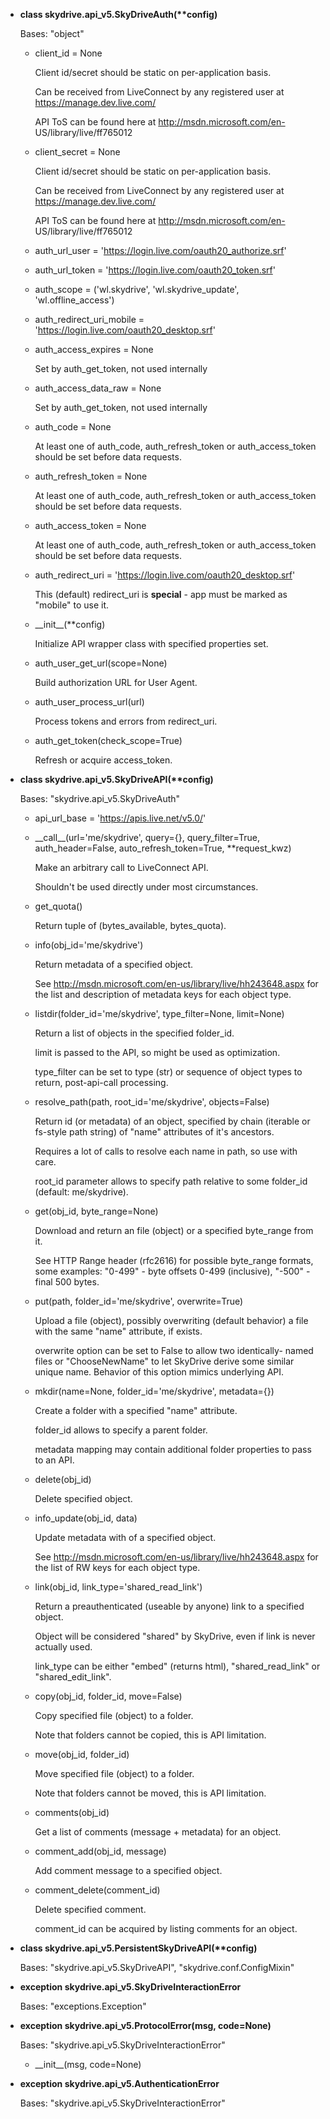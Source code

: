 * **class skydrive.api\_v5.SkyDriveAuth(\*\*config)**

    Bases: "object"

    * client\_id = None

        Client id/secret should be static on per-application basis.

        Can be received from LiveConnect by any registered user at
        https://manage.dev.live.com/

        API ToS can be found here at http://msdn.microsoft.com/en-
        US/library/live/ff765012

    * client\_secret = None

        Client id/secret should be static on per-application basis.

        Can be received from LiveConnect by any registered user at
        https://manage.dev.live.com/

        API ToS can be found here at http://msdn.microsoft.com/en-
        US/library/live/ff765012

    * auth\_url\_user = 'https://login.live.com/oauth20_authorize.srf'

    * auth\_url\_token = 'https://login.live.com/oauth20_token.srf'

    * auth\_scope = ('wl.skydrive', 'wl.skydrive\_update', 'wl.offline\_access')

    * auth\_redirect\_uri\_mobile = 'https://login.live.com/oauth20_desktop.srf'

    * auth\_access\_expires = None

        Set by auth_get_token, not used internally

    * auth\_access\_data\_raw = None

        Set by auth_get_token, not used internally

    * auth\_code = None

        At least one of auth_code, auth_refresh_token or
        auth_access_token should be set before data requests.

    * auth\_refresh\_token = None

        At least one of auth_code, auth_refresh_token or
        auth_access_token should be set before data requests.

    * auth\_access\_token = None

        At least one of auth_code, auth_refresh_token or
        auth_access_token should be set before data requests.

    * auth\_redirect\_uri = 'https://login.live.com/oauth20_desktop.srf'

        This (default) redirect_uri is **special** - app must be marked
        as "mobile" to use it.


    * \_\_init\_\_(\*\*config)

        Initialize API wrapper class with specified properties set.


    * auth\_user\_get\_url(scope=None)

        Build authorization URL for User Agent.


    * auth\_user\_process\_url(url)

        Process tokens and errors from redirect_uri.


    * auth\_get\_token(check\_scope=True)

        Refresh or acquire access_token.

* **class skydrive.api\_v5.SkyDriveAPI(\*\*config)**

    Bases: "skydrive.api\_v5.SkyDriveAuth"

    * api\_url\_base = 'https://apis.live.net/v5.0/'


    * \_\_call\_\_(url='me/skydrive', query={}, query\_filter=True, auth\_header=False, auto\_refresh\_token=True, \*\*request\_kwz)

        Make an arbitrary call to LiveConnect API.

        Shouldn't be used directly under most circumstances.


    * get\_quota()

        Return tuple of (bytes_available, bytes_quota).


    * info(obj\_id='me/skydrive')

        Return metadata of a specified object.

        See http://msdn.microsoft.com/en-us/library/live/hh243648.aspx
        for the list and description of metadata keys for each object
        type.


    * listdir(folder\_id='me/skydrive', type\_filter=None, limit=None)

        Return a list of objects in the specified folder_id.

        limit is passed to the API, so might be used as optimization.

        type_filter can be set to type (str) or sequence of object types
        to return, post-api-call processing.


    * resolve\_path(path, root\_id='me/skydrive', objects=False)

        Return id (or metadata) of an object, specified by chain
        (iterable or fs-style path string) of "name" attributes of it's
        ancestors.

        Requires a lot of calls to resolve each name in path, so use
        with care.

        root_id parameter allows to specify path relative to some
        folder_id (default: me/skydrive).


    * get(obj\_id, byte\_range=None)

        Download and return an file (object) or a specified byte_range
        from it.

        See HTTP Range header (rfc2616) for possible byte_range formats,
        some examples: "0-499" - byte offsets 0-499 (inclusive), "-500"
        \- final 500 bytes.


    * put(path, folder\_id='me/skydrive', overwrite=True)

        Upload a file (object), possibly overwriting (default behavior)
        a file with the same "name" attribute, if exists.

        overwrite option can be set to False to allow two identically-
        named files or "ChooseNewName" to let SkyDrive derive some
        similar unique name. Behavior of this option mimics underlying
        API.


    * mkdir(name=None, folder\_id='me/skydrive', metadata={})

        Create a folder with a specified "name" attribute.

        folder_id allows to specify a parent folder.

        metadata mapping may contain additional folder properties to
        pass to an API.


    * delete(obj\_id)

        Delete specified object.


    * info\_update(obj\_id, data)

        Update metadata with of a specified object.

        See http://msdn.microsoft.com/en-us/library/live/hh243648.aspx
        for the list of RW keys for each object type.


    * link(obj\_id, link\_type='shared\_read\_link')

        Return a preauthenticated (useable by anyone) link to a
        specified object.

        Object will be considered "shared" by SkyDrive, even if link is
        never actually used.

        link_type can be either "embed" (returns html),
        "shared_read_link" or "shared_edit_link".


    * copy(obj\_id, folder\_id, move=False)

        Copy specified file (object) to a folder.

        Note that folders cannot be copied, this is API limitation.


    * move(obj\_id, folder\_id)

        Move specified file (object) to a folder.

        Note that folders cannot be moved, this is API limitation.


    * comments(obj\_id)

        Get a list of comments (message + metadata) for an object.


    * comment\_add(obj\_id, message)

        Add comment message to a specified object.


    * comment\_delete(comment\_id)

        Delete specified comment.

        comment_id can be acquired by listing comments for an object.

* **class skydrive.api\_v5.PersistentSkyDriveAPI(\*\*config)**

    Bases: "skydrive.api\_v5.SkyDriveAPI", "skydrive.conf.ConfigMixin"

* **exception skydrive.api\_v5.SkyDriveInteractionError**

    Bases: "exceptions.Exception"

* **exception skydrive.api\_v5.ProtocolError(msg, code=None)**

    Bases: "skydrive.api\_v5.SkyDriveInteractionError"


    * \_\_init\_\_(msg, code=None)

* **exception skydrive.api\_v5.AuthenticationError**

    Bases: "skydrive.api\_v5.SkyDriveInteractionError"
